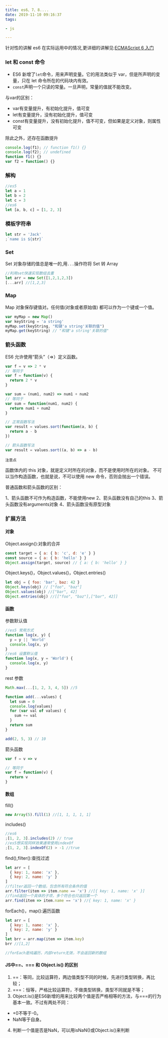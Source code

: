 ```yaml
---
title: es6、7、8....
date: 2019-11-10 09:16:37
tags:

- js

---
```


针对性的讲解 es6 在实际运用中的情况,更详细的讲解见:[ECMAScript 6 入门](https://es6.ruanyifeng.com/#docs/destructuring)

<!-- more -->

### let 和 const 命令

- ES6 新增了`let`命令，用来声明变量。它的用法类似于 var，但是所声明的变量，只在 let 命令所在的代码块内有效。
- `const`声明一个只读的常量。一旦声明，常量的值就不能改变。

与var的区别：
- var有变量提升，有初始化提升，值可变
- let有变量提升，没有初始化提升，值可变
- const有变量提升，没有初始化提升，值不可变，但如果是定义对象，则属性可变

除此之外，还存在函数提升
```js
console.log(f1); // function f1() {}   
console.log(f2); // undefined  
function f1() {}
var f2 = function() {}
```
### 解构

```javascript
//es5
let a = 1
let b = 2
let c = 3
//es6
let [a, b, c] = [1, 2, 3]
```

### 模板字符串

```javascript
let str = 'Jack'
;`name is ${str}`
```

<!-- ### Symbol

ES6 引入了一种新的原始数据类型 Symbol ，表示独一无二的值，最大的用法是用来定义对象的唯一属性名 -->

### Set

Set 对象存储的值总是唯一的,用`...`操作符将 Set 转 Array

```javascript
//利用set快速实现数组去重
let arr = new Set([1,2,1,2,3])
[...arr] //[1,2,3]
```

### Map

Map 对象保存键值对。任何值(对象或者原始值) 都可以作为一个键或一个值。

```javascript
var myMap = new Map()
var keyString = 'a string'
myMap.set(keyString, "和键'a string'关联的值")
myMap.get(keyString) // "和键'a string'关联的值"
```

### 箭头函数

ES6 允许使用“箭头”（=>）定义函数。

```javascript
var f = v => 2 * v
// 等同于
var f = function(v) {
  return 2 * v
}

var sum = (num1, num2) => num1 + num2
// 等同于
var sum = function(num1, num2) {
  return num1 + num2
}

// 正常函数写法
var result = values.sort(function(a, b) {
  return a - b
})

// 箭头函数写法
var result = values.sort((a, b) => a - b)
```

`注意点`

函数体内的 this 对象，就是定义时所在的对象，而不是使用时所在的对象。
不可以当作构造函数，也就是说，不可以使用 new 命令，否则会抛出一个错误。

普通函数和箭头函数的区别：

1、箭头函数不可作为构造函数，不能使用new
2、箭头函数没有自己的this
3、箭头函数没有arguments对象
4、箭头函数没有原型对象

### 扩展方法

#### 对象

Object.assign():对象的合并

```javascript
const target = { a: { b: 'c', d: 'e' } }
const source = { a: { b: 'hello' } }
Object.assign(target, source) // { a: { b: 'hello' } }
```

Object.keys()，Object.values()，Object.entries()

```javascript
let obj = { foo: 'bar', baz: 42 }
Object.keys(obj) // ["foo", "baz"]
Object.values(obj) //["bar", 42]
Object.entries(obj) //[["foo", "baz"],["bar", 42]]
```

#### 函数

参数默认值

```javascript
//es5 常用方式
function log(x, y) {
  y = y || 'World'
  console.log(x, y)
}
//es6 设置默认值
function log(x, y = 'World') {
  console.log(x, y)
}
```

rest 参数

```javascript
Math.max(...[1, 2, 3, 4, 5]) //5

function add(...values) {
  let sum = 0
  console.log(values)
  for (var val of values) {
    sum += val
  }
  return sum
}

add(2, 5, 3) // 10
```

箭头函数

```javascript
var f = v => v

// 等同于
var f = function(v) {
  return v
}
```

#### 数组

fill()

```javascript
new Array(5).fill(1) //[1, 1, 1, 1, 1]
```

includes()

```javascript
//es6
;[1, 2, 3].includes(2) // true
//es5想实现同样效果通常使用indexOf
;[1, 2, 3].indexOf(2) > -1 //true
```

find(),filter():查找过滤

```javascript
let arr = [
  { key: 1, name: 'x' },
  { key: 2, name: 'y' }
]
//filter返回一个数组，包含所有符合条件的值
arr.filter(item => item.name == 'x') //[{ key: 1, name: 'x' }]
//find返回一个具体的子项，多个符合也只返回第一个
arr.find(item => item.name == 'x') //{ key: 1, name: 'x' }
```

forEach()，map():遍历函数

```javascript
let arr = [
  { key: 1, name: 'x' },
  { key: 2, name: 'y' }
]
let brr = arr.map(item => item.key)
brr //[1,2]

//forEach是纯遍历，内部return无效，不会返回新的数组
```

#### JS中==、=== 和 Object.is() 的区别
1. ==：等同，比较运算符，两边值类型不同的时候，先进行类型转换，再比较；
2. ===：恒等，严格比较运算符，不做类型转换，类型不同就是不等；
3. Object.is()是ES6新增的用来比较两个值是否严格相等的方法，与===的行为基本一致。不过有两处不同：
- +0不等于-0。
- NaN等于自身。
4. 判断一个值是否是NaN，可以用isNaN()或Object.is()来判断


